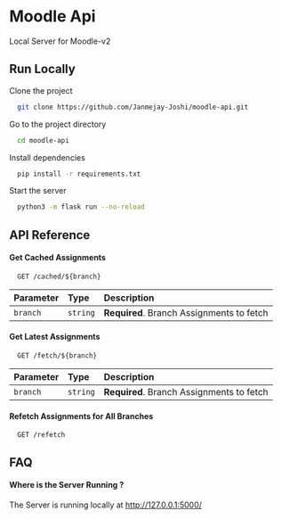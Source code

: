 
# Moodle Api

Local Server for Moodle-v2



## Run Locally

Clone the project

```bash
  git clone https://github.com/Janmejay-Joshi/moodle-api.git
```

Go to the project directory

```bash
  cd moodle-api
```

Install dependencies

```bash
  pip install -r requirements.txt
```

Start the server

```bash
  python3 -m flask run --no-reload
```

  
## API Reference

#### Get Cached Assignments

```http
  GET /cached/${branch}
```

| Parameter | Type     | Description                |
| :-------- | :------- | :------------------------- |
| `branch` | `string` | **Required**. Branch Assignments to fetch |

#### Get Latest Assignments

```http
  GET /fetch/${branch}
```

| Parameter | Type     | Description                       |
| :-------- | :------- | :-------------------------------- |
| `branch`  | `string` | **Required**. Branch Assignments to fetch |

#### Refetch Assignments for All Branches

```http
  GET /refetch
```

## FAQ

#### Where is the Server Running ?

The Server is running locally at http://127.0.0.1:5000/
  